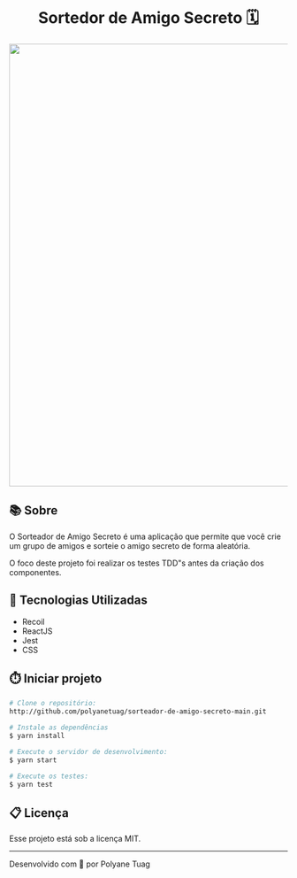 <h1 align="center">Sortedor de Amigo Secreto 🗓️</h1>

<div align="center">
    <img width='800' src="">
</div>

## 📚 Sobre

O Sorteador de Amigo Secreto é uma aplicação que permite que você crie um grupo de amigos e sorteie o amigo secreto de forma aleatória.

O foco deste projeto foi realizar os testes TDD"s antes da criação dos componentes.


## 🚀 Tecnologias Utilizadas
- Recoil
- ReactJS
- Jest
- CSS

## ⏱️ Iniciar projeto

```bash
# Clone o repositório:
http://github.com/polyanetuag/sorteador-de-amigo-secreto-main.git

# Instale as dependências
$ yarn install

# Execute o servidor de desenvolvimento:
$ yarn start

# Execute os testes:
$ yarn test

```

## 📋 Licença
Esse projeto está sob a licença MIT. 

---

Desenvolvido com 💜 por Polyane Tuag
